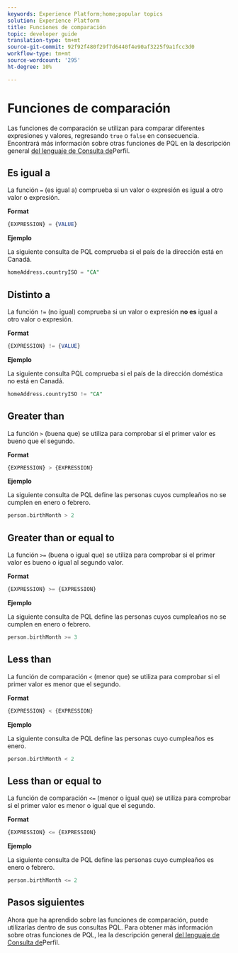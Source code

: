```yaml
---
keywords: Experience Platform;home;popular topics
solution: Experience Platform
title: Funciones de comparación
topic: developer guide
translation-type: tm+mt
source-git-commit: 92f92f480f29f7d6440f4e90af3225f9a1fcc3d0
workflow-type: tm+mt
source-wordcount: '295'
ht-degree: 10%

---
```



# Funciones de comparación

Las funciones de comparación se utilizan para comparar diferentes expresiones y valores, regresando `true` o `false` en consecuencia. Encontrará más información sobre otras funciones de PQL en la descripción general [del lenguaje de Consulta de](./overview.md)Perfil.

## Es igual a

La función `=` (es igual a) comprueba si un valor o expresión es igual a otro valor o expresión.

**Format**

```sql
{EXPRESSION} = {VALUE}
```

**Ejemplo**

La siguiente consulta de PQL comprueba si el país de la dirección está en Canadá.

```sql
homeAddress.countryISO = "CA"
```

## Distinto a

La función `!=` (no igual) comprueba si un valor o expresión **no es** igual a otro valor o expresión.

**Format**

```sql
{EXPRESSION} != {VALUE}
```

**Ejemplo**

La siguiente consulta PQL comprueba si el país de la dirección doméstica no está en Canadá.

```sql
homeAddress.countryISO != "CA"
```

## Greater than

La función `>` (buena que) se utiliza para comprobar si el primer valor es bueno que el segundo.

**Format**

```sql
{EXPRESSION} > {EXPRESSION} 
```

**Ejemplo**

La siguiente consulta de PQL define las personas cuyos cumpleaños no se cumplen en enero o febrero.

```sql
person.birthMonth > 2
```

## Greater than or equal to

La función `>=` (buena o igual que) se utiliza para comprobar si el primer valor es bueno o igual al segundo valor.

**Format**

```sql
{EXPRESSION} >= {EXPRESSION} 
```

**Ejemplo**

La siguiente consulta de PQL define las personas cuyos cumpleaños no se cumplen en enero o febrero.

```sql
person.birthMonth >= 3
```

## Less than

La función de comparación `<` (menor que) se utiliza para comprobar si el primer valor es menor que el segundo.

**Format**

```sql
{EXPRESSION} < {EXPRESSION} 
```

**Ejemplo**

La siguiente consulta de PQL define las personas cuyo cumpleaños es enero.

```sql
person.birthMonth < 2
```

## Less than or equal to

La función de comparación `<=` (menor o igual que) se utiliza para comprobar si el primer valor es menor o igual que el segundo.

**Format**

```sql
{EXPRESSION} <= {EXPRESSION} 
```

**Ejemplo**

La siguiente consulta de PQL define las personas cuyo cumpleaños es enero o febrero.

```sql
person.birthMonth <= 2
```

## Pasos siguientes

Ahora que ha aprendido sobre las funciones de comparación, puede utilizarlas dentro de sus consultas PQL. Para obtener más información sobre otras funciones de PQL, lea la descripción general [del lenguaje de Consulta de](./overview.md)Perfil.
